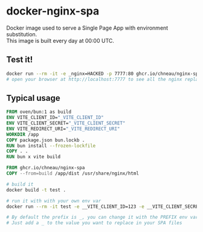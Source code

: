 # docker-nginx-spa

Docker image used to serve a Single Page App with environment substitution.  
This image is built every day at 00:00 UTC.

## Test it!

```bash
docker run --rm -it -e _nginx=HACKED -p 7777:80 ghcr.io/chneau/nginx-spa
# open your browser at http://localhost:7777 to see all the nginx replaced with HACKED
```

## Typical usage

```Dockerfile
FROM oven/bun:1 as build
ENV VITE_CLIENT_ID="_VITE_CLIENT_ID"
ENV VITE_CLIENT_SECRET="_VITE_CLIENT_SECRET"
ENV VITE_REDIRECT_URI="_VITE_REDIRECT_URI"
WORKDIR /app
COPY package.json bun.lockb .
RUN bun install --frozen-lockfile
COPY . .
RUN bun x vite build

FROM ghcr.io/chneau/nginx-spa
COPY --from=build /app/dist /usr/share/nginx/html
```

```bash
# build it
docker build -t test .

# run it with with your own env var
docker run --rm -it test -e __VITE_CLIENT_ID=123 -e __VITE_CLIENT_SECRET=456 -e __VITE_REDIRECT_URI=http://localhost:3000 -p 7777:80 test

# By default the prefix is _, you can change it with the PREFIX env var
# Just add a _ to the value you want to replace in your SPA files
```
